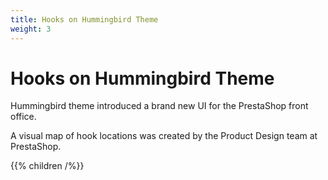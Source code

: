 ```yaml
---
title: Hooks on Hummingbird Theme
weight: 3
---
```


# Hooks on Hummingbird Theme

Hummingbird theme introduced a brand new UI for the PrestaShop front office. 

A visual map of hook locations was created by the Product Design team at PrestaShop. 

{{% children /%}}